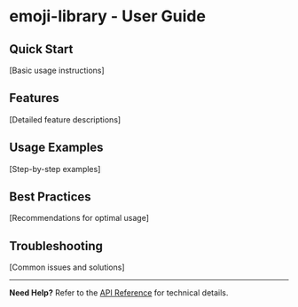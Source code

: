 # emoji-library - User Guide

## Quick Start

[Basic usage instructions]

## Features

[Detailed feature descriptions]

## Usage Examples

[Step-by-step examples]

## Best Practices

[Recommendations for optimal usage]

## Troubleshooting

[Common issues and solutions]

---

**Need Help?** Refer to the [API Reference](./api-reference.md) for technical details.
